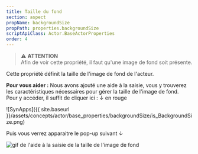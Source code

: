 ```yaml
---
title: Taille du fond
section: aspect
propName: backgroundSize
propPath: properties.backgroundSize
scriptApiClass: Actor.BaseActorProperties
order: 4
---
```

> ⚠️ **ATTENTION**<br>
Afin de voir cette propriété, il faut qu'une image de fond soit présente.<br>

Cette propriété définit la taille de l'image de fond de l'acteur.

**Pour vous aider :**
Nous avons ajouté une aide à la saisie, vous y trouverez les caractéristiques nécessaires pour gérer la taille de l'image de fond.<br>
Pour y accéder, il suffit de cliquer ici : ↓ en rouge<br>

![SynApps]({{ site.baseurl }}/assets/concepts/actor/base_properties/backgroundSize/is_BackgroundSize.png)

Puis vous verrez apparaitre le pop-up suivant ↓<br>

<image src="{{ site.baseurl }}/assets/concepts/actor/base_properties/backgroundSize/Helper_BackgroundSize.gif" alt="gif de l'aide à la saisie de la taille de l'image de fond"/>

